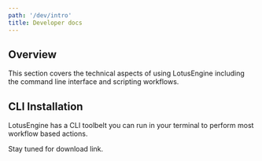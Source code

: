 ```yaml
---
path: '/dev/intro'
title: Developer docs
---
```


## Overview

This section covers the technical aspects of using LotusEngine including the command line interface and scripting workflows.

## CLI Installation

LotusEngine has a CLI toolbelt you can run in your terminal to perform most workflow based actions.

Stay tuned for download link.
